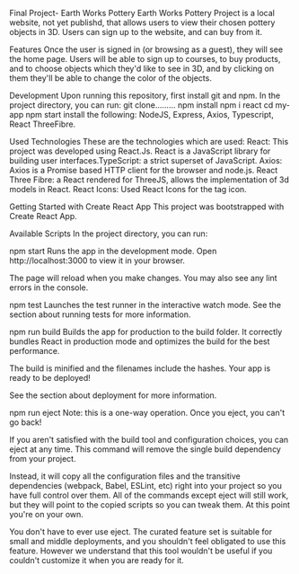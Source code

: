 Final Project- Earth Works Pottery
Earth Works Pottery Project is a local website, not yet publishd, that allows users to view their chosen pottery objects in 3D. Users can sign up to the website, and can buy from it.

Features
Once the user is signed in (or browsing as a guest), they will see the home page. Users will be able to sign up to courses, to buy products, and to choose objects which they'd like to see in 3D, and by clicking on them they'll be able to change the color of the objects. 


Development
Upon running this repository, first install git and npm. In the project directory, you can run: git clone......... npm install npm i react cd my-app npm start
install the following: NodeJS, Express, Axios, Typescript, React ThreeFibre.

Used Technologies
These are the technologies which are used: React: This project was developed using React.Js. React is a JavaScript library for building user interfaces.TypeScript: a strict superset of JavaScript. Axios: Axios is a Promise based HTTP client for the browser and node.js. React Three Fibre: a React rendered for ThreeJS, allows the implementation of 3d models in React. React Icons: Used React Icons for the tag icon.


Getting Started with Create React App
This project was bootstrapped with Create React App.

Available Scripts
In the project directory, you can run:

npm start
Runs the app in the development mode.
Open http://localhost:3000 to view it in your browser.

The page will reload when you make changes.
You may also see any lint errors in the console.

npm test
Launches the test runner in the interactive watch mode.
See the section about running tests for more information.

npm run build
Builds the app for production to the build folder.
It correctly bundles React in production mode and optimizes the build for the best performance.

The build is minified and the filenames include the hashes.
Your app is ready to be deployed!

See the section about deployment for more information.

npm run eject
Note: this is a one-way operation. Once you eject, you can't go back!

If you aren't satisfied with the build tool and configuration choices, you can eject at any time. This command will remove the single build dependency from your project.

Instead, it will copy all the configuration files and the transitive dependencies (webpack, Babel, ESLint, etc) right into your project so you have full control over them. All of the commands except eject will still work, but they will point to the copied scripts so you can tweak them. At this point you're on your own.

You don't have to ever use eject. The curated feature set is suitable for small and middle deployments, and you shouldn't feel obligated to use this feature. However we understand that this tool wouldn't be useful if you couldn't customize it when you are ready for it.
